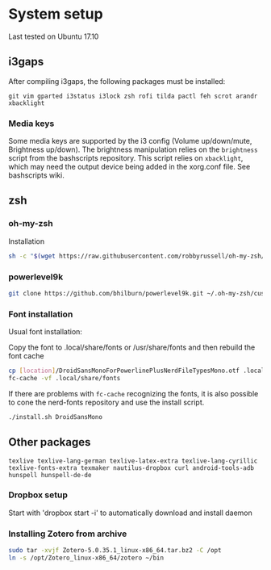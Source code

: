 # System setup
Last tested on Ubuntu 17.10

## i3gaps
After compiling i3gaps, the following packages must be installed:

```git vim gparted i3status i3lock zsh rofi tilda pactl feh scrot arandr xbacklight```

### Media keys
Some media keys are supported by the i3 config (Volume up/down/mute, Brightness up/down). 
The brightness manipulation relies on the ```brightness``` script from the bashscripts repository. 
This script relies on ```xbacklight```, which may need the output device being added in the xorg.conf file. See bashscripts wiki.

## zsh
### oh-my-zsh
Installation
```sh
sh -c "$(wget https://raw.githubusercontent.com/robbyrussell/oh-my-zsh/master/tools/install.sh -O -)"
```

### powerlevel9k

```sh
git clone https://github.com/bhilburn/powerlevel9k.git ~/.oh-my-zsh/custom/themes/powerlevel9k
```

### Font installation

Usual font installation:

Copy the font to .local/share/fonts or /usr/share/fonts and then rebuild the font cache

```sh
cp [location]/DroidSansMonoForPowerlinePlusNerdFileTypesMono.otf .local/share/fonts/
fc-cache -vf .local/share/fonts
```

If there are problems with ```fc-cache``` recognizing the fonts, it is also possible to cone the nerd-fonts repository and use the install script.

```sh
./install.sh DroidSansMono
```

## Other packages
```texlive texlive-lang-german texlive-latex-extra texlive-lang-cyrillic texlive-fonts-extra texmaker nautilus-dropbox curl android-tools-adb hunspell hunspell-de-de```

### Dropbox setup
Start with 'dropbox start -i' to automatically download and install daemon

### Installing Zotero from archive
```sh
sudo tar -xvjf Zotero-5.0.35.1_linux-x86_64.tar.bz2 -C /opt
ln -s /opt/Zotero_linux-x86_64/zotero ~/bin
``` 
